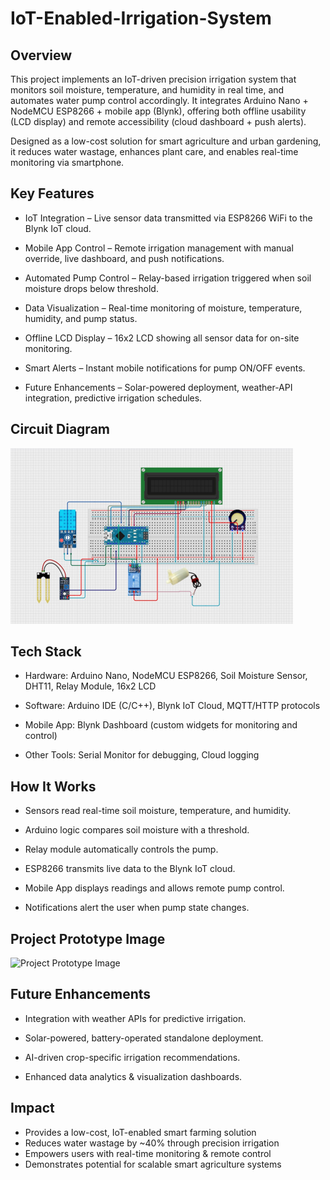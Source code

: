 # IoT-Enabled-Irrigation-System

## Overview

This project implements an IoT-driven precision irrigation system that monitors soil moisture, temperature, and humidity in real time, and automates water pump control accordingly. It integrates Arduino Nano + NodeMCU ESP8266 + mobile app (Blynk), offering both offline usability (LCD display) and remote accessibility (cloud dashboard + push alerts).

Designed as a low-cost solution for smart agriculture and urban gardening, it reduces water wastage, enhances plant care, and enables real-time monitoring via smartphone.

## Key Features

* IoT Integration – Live sensor data transmitted via ESP8266 WiFi to the Blynk IoT cloud.

* Mobile App Control – Remote irrigation management with manual override, live dashboard, and push notifications.

* Automated Pump Control – Relay-based irrigation triggered when soil moisture drops below threshold.

* Data Visualization – Real-time monitoring of moisture, temperature, humidity, and pump status.

* Offline LCD Display – 16x2 LCD showing all sensor data for on-site monitoring.

* Smart Alerts – Instant mobile notifications for pump ON/OFF events.

* Future Enhancements – Solar-powered deployment, weather-API integration, predictive irrigation schedules.

## Circuit Diagram

![Circuit Diagram](https://github.com/manisha-1112/IoT-Enabled-Irrigation-System/blob/main/circuit.png)



## Tech Stack

* Hardware: Arduino Nano, NodeMCU ESP8266, Soil Moisture Sensor, DHT11, Relay Module, 16x2 LCD

* Software: Arduino IDE (C/C++), Blynk IoT Cloud, MQTT/HTTP protocols

* Mobile App: Blynk Dashboard (custom widgets for monitoring and control)

* Other Tools: Serial Monitor for debugging, Cloud logging

## How It Works

* Sensors read real-time soil moisture, temperature, and humidity.

* Arduino logic compares soil moisture with a threshold.

* Relay module automatically controls the pump.

* ESP8266 transmits live data to the Blynk IoT cloud.

* Mobile App displays readings and allows remote pump control.

* Notifications alert the user when pump state changes.

## Project Prototype Image 

![Project Prototype Image]((https://github.com/manisha-1112/IoT-Enabled-Irrigation-System/blob/main/prototype.png))

## Future Enhancements

* Integration with weather APIs for predictive irrigation.

* Solar-powered, battery-operated standalone deployment.

* AI-driven crop-specific irrigation recommendations.

* Enhanced data analytics & visualization dashboards.


## Impact

* Provides a low-cost, IoT-enabled smart farming solution
* Reduces water wastage by ~40% through precision irrigation
* Empowers users with real-time monitoring & remote control
* Demonstrates potential for scalable smart agriculture systems
